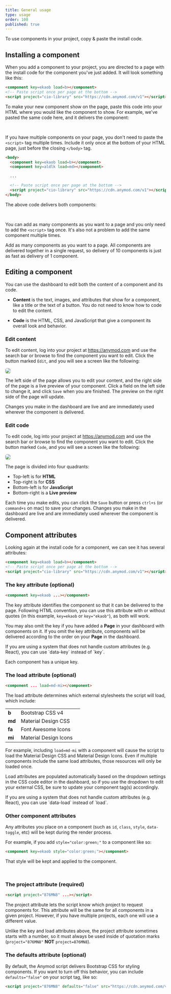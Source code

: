 ```yaml
---
title: General usage
type: usage
order: 100
published: true
---
```


<p class="tip">To use components in your project, copy & paste the install code.</p>

## Installing a component

When you add a component to your project, you are directed to a page with the install code for the component you've just added. It will look something like this:

```html
<component key=ekaob load=b></component>
<!-- Paste script once per page at the bottom -->
<script project="cio-library" src="https://cdn.anymod.com/v1"></script>
```

To make your new component show on the page, paste this code into your HTML where you would like the component to show. For example, we've pasted the same code here, and it delivers the component:

<br>
<component key=ekaob load=b></component>

If you have multiple components on your page, you don't need to paste the `<script>` tag multiple times.  Include it only once at the bottom of your HTML page, just before the closing `</body>` tag.

```html
<body>
  <component key=ekaob load=b></component>
  <component key=aldlk load=md></component>

  ...

  <!-- Paste script once per page at the bottom -->
  <script project="cio-library" src="https://cdn.anymod.com/v1"></script>
</body>
```

The above code delivers both components:

<br>
<component key=ekaob load=b></component>
<component key=aldlk load=md></component>

You can add as many components as you want to a page and you only need to add the `<script>` tag once. It's also not a problem to add the same component multiple times.

<p class="tip">Add as many components as you want to a page. All components are delivered together in a single request, so delivery of 10 components is just as fast as delivery of 1 component.</p>

## Editing a component

You can use the dashboard to edit both the content of a component and its code.

- __Content__ is the text, images, and attributes that show for a component, like a title or the text of a button. You do not need to know how to code to edit the content.

- __Code__ is the HTML, CSS, and JavaScript that give a component its overall look and behavior.

### Edit content

To edit content, log into your project at https://anymod.com and use the search bar or browse to find the component you want to edit. Click the button marked `Edit`, and you will see a screen like the following:

<img id="edit-example" src="https://res.cloudinary.com/component/image/upload/v1496964722/guide-edit-example.png"/>

The left side of the page allows you to edit your content, and the right side of the page is a live preview of your component. Click a field on the left side to change it, and click `Save` when you are finished. The preview on the right side of the page will update.

Changes you make in the dashboard are live and are immediately used wherever the component is delivered.

### Edit code

To edit code, log into your project at https://anymod.com and use the search bar or browse to find the component you want to edit. Click the button marked `Code`, and you will see a screen like the following:

<img id="code-example" src="https://res.cloudinary.com/component/image/upload/v1496966022/guide-code-example.png"/>

The page is divided into four quadrants:

- Top-left is for __HTML__
- Top-right is for __CSS__
- Bottom-left is for __JavaScript__
- Bottom-right is a __Live preview__

Each time you make edits, you can click the `Save` button or press `ctrl+s` (or `command+s` on mac) to save your changes. Changes you make in the dashboard are live and are immediately used wherever the component is delivered.

## Component attributes

Looking again at the install code for a component, we can see it has several attributes:

```html
<component key=ekaob load=b></component>
<!-- Paste script once per page at the bottom -->
<script project="cio-library" src="https://cdn.anymod.com/v1"></script>
```

### The key attribute (optional)

```html
<component key=ekaob ...></component>
```

The key attribute identifies the component so that it can be delivered to the page. Following HTML convention, you can use this attribute with or without quotes (in this example, `key=ekaob` or `key="ekaob"`), as both will work.

You may also omit the key if you have added a __Page__ in your dashboard with components on it. If you omit the key attribute, components will be delivered according to the order on your __Page__ in the dashboard.

<p class="tip">If you are using a system that does not handle custom attributes (e.g. React), you can use `data-key` instead of `key`.</p>

Each component has a unique key.

### The load attribute (optional)

```html
<component ... load=md-mi></component>
```

The load attribute determines which external stylesheets the script will load, which include:

|  |  |  |
|:- |:- |:-|
| __b__ | Bootstrap CSS v4 | <a href="https://v4-alpha.getbootstrap.com/" target=_blank><i class="fa fa-external-link"></i></a> |
| __md__ | Material Design CSS | <a href="https://material.io/components/web/" target=_blank><i class="fa fa-external-link"></i></a> |
| __fa__ | Font Awesome Icons | <a href="http://fontawesome.io/icons/" target=_blank><i class="fa fa-external-link"></i></a> |
| __mi__ | Material Design Icons | <a href="https://material.io/icons/" target=_blank><i class="fa fa-external-link"></i></a> |

For example, including `load=md-mi` with a component will cause the script to load the Material Design CSS and Material Design Icons. Even if multiple components include the same load attributes, those resources will only be loaded once.

Load attributes are populated automatically based on the dropdown settings in the CSS code editor in the dashboard, so if you use the dropdown to edit your external CSS, be sure to update your component tag(s) accordingly.

<p class="tip">If you are using a system that does not handle custom attributes (e.g. React), you can use `data-load` instead of `load`.</p>

### Other component attributes

Any attributes you place on a component (such as `id`, `class`, `style`, `data-toggle`, etc) will be kept during the render process.

For example, if you add `style="color:green;"` to a component like so:

```html
<component key=ekaob style="color:green;"></component>
```

That style will be kept and applied to the component.

<br>
<component key=ekaob style="color:green;"></component>

### The project attribute (required)

```html
<script project="876MN8" ...></script>
```

The project attribute lets the script know which project to request components for. This attribute will be the same for all components in a given project. However, if you have multiple projects, each one will use a different value.

Unlike the key and load attributes above, the project attribute sometimes starts with a number, so it must always be used inside of quotation marks (`project="876MN8"` __NOT__ `project=876MN8`).

### The defaults attribute (optional)

By default, the Anymod script delivers Bootstrap CSS for styling components. If you want to turn off this behavior, you can include `defaults="false"` on your script tag, like so:

```html
<script project="876MN8" defaults="false" src="https://cdn.anymod.com/v1"></script>
```

<style>
  [aldlk] h2 { border:none !important; }
  #edit-example,
  #code-example {
    border-radius: 5px;
    -webkit-box-shadow: 0 1px 3px rgba(0,0,0,0.12), 0 1px 2px rgba(0,0,0,0.24);
       -moz-box-shadow: 0 1px 3px rgba(0,0,0,0.12), 0 1px 2px rgba(0,0,0,0.24);
        -ms-box-shadow: 0 1px 3px rgba(0,0,0,0.12), 0 1px 2px rgba(0,0,0,0.24);
            box-shadow: 0 1px 3px rgba(0,0,0,0.12), 0 1px 2px rgba(0,0,0,0.24);
  }
</style>

<!-- Paste script once per page at the bottom -->
<script project="cio-library" src="https://cdn.anymod.com/v1"></script>
